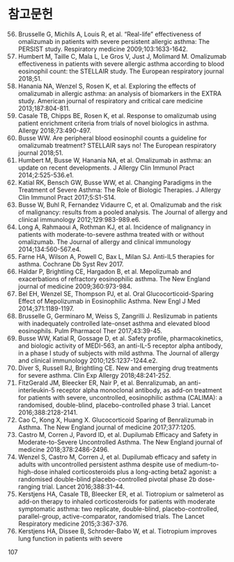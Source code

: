 # 참고문헌

56. Brusselle G, Michils A, Louis R, et al. “Real-life” effectiveness of omalizumab in patients with severe persistent allergic asthma: The PERSIST study. Respiratory medicine 2009;103:1633-1642.
57. Humbert M, Taille C, Mala L, Le Gros V, Just J, Molimard M. Omalizumab effectiveness in patients with severe allergic asthma according to blood eosinophil count: the STELLAIR study. The European respiratory journal 2018;51.
58. Hanania NA, Wenzel S, Rosen K, et al. Exploring the effects of omalizumab in allergic asthma: an analysis of biomarkers in the EXTRA study. American journal of respiratory and critical care medicine 2013;187:804-811.
59. Casale TB, Chipps BE, Rosen K, et al. Response to omalizumab using patient enrichment criteria from trials of novel biologics in asthma. Allergy 2018;73:490-497.
60. Busse WW. Are peripheral blood eosinophil counts a guideline for omalizumab treatment? STELLAIR says no! The European respiratory journal 2018;51.
61. Humbert M, Busse W, Hanania NA, et al. Omalizumab in asthma: an update on recent developments. J Allergy Clin Immunol Pract 2014;2:525-536.e1.
62. Katial RK, Bensch GW, Busse WW, et al. Changing Paradigms in the Treatment of Severe Asthma: The Role of Biologic Therapies. J Allergy Clin Immunol Pract 2017;5:S1-S14.
63. Busse W, Buhl R, Fernandez Vidaurre C, et al. Omalizumab and the risk of malignancy: results from a pooled analysis. The Journal of allergy and clinical immunology 2012;129:983-989.e6.
64. Long A, Rahmaoui A, Rothman KJ, et al. Incidence of malignancy in patients with moderate-to-severe asthma treated with or without omalizumab. The Journal of allergy and clinical immunology 2014;134:560-567.e4.
65. Farne HA, Wilson A, Powell C, Bax L, Milan SJ. Anti-IL5 therapies for asthma. Cochrane Db Syst Rev 2017.
66. Haldar P, Brightling CE, Hargadon B, et al. Mepolizumab and exacerbations of refractory eosinophilic asthma. The New England journal of medicine 2009;360:973-984.
67. Bel EH, Wenzel SE, Thompson PJ, et al. Oral Glucocorticoid-Sparing Effect of Mepolizumab in Eosinophilic Asthma. New Engl J Med 2014;371:1189-1197.
68. Brusselle G, Germinaro M, Weiss S, Zangrilli J. Reslizumab in patients with inadequately controlled late-onset asthma and elevated blood eosinophils. Pulm Pharmacol Ther 2017;43:39-45.
69. Busse WW, Katial R, Gossage D, et al. Safety profile, pharmacokinetics, and biologic activity of MEDI-563, an anti-IL-5 receptor alpha antibody, in a phase I study of subjects with mild asthma. The Journal of allergy and clinical immunology 2010;125:1237-1244.e2.
70. Diver S, Russell RJ, Brightling CE. New and emerging drug treatments for severe asthma. Clin Exp Allergy 2018;48:241-252.
71. FitzGerald JM, Bleecker ER, Nair P, et al. Benralizumab, an anti-interleukin-5 receptor alpha monoclonal antibody, as add-on treatment for patients with severe, uncontrolled, eosinophilic asthma (CALIMA): a randomised, double-blind, placebo-controlled phase 3 trial. Lancet 2016;388:2128-2141.
72. Cao C, Kong X, Huang X. Glucocorticoid Sparing of Benralizumab in Asthma. The New England journal of medicine 2017;377:1205.
73. Castro M, Corren J, Pavord ID, et al. Dupilumab Efficacy and Safety in Moderate-to-Severe Uncontrolled Asthma. The New England journal of medicine 2018;378:2486-2496.
74. Wenzel S, Castro M, Corren J, et al. Dupilumab efficacy and safety in adults with uncontrolled persistent asthma despite use of medium-to-high-dose inhaled corticosteroids plus a long-acting beta2 agonist: a randomised double-blind placebo-controlled pivotal phase 2b dose-ranging trial. Lancet 2016;388:31-44.
75. Kerstjens HA, Casale TB, Bleecker ER, et al. Tiotropium or salmeterol as add-on therapy to inhaled corticosteroids for patients with moderate symptomatic asthma: two replicate, double-blind, placebo-controlled, parallel-group, active-comparator, randomised trials. The Lancet Respiratory medicine 2015;3:367-376.
76. Kerstjens HA, Dissee B, Schroder-Babo W, et al. Tiotropium improves lung function in patients with severe

<PAGE>107